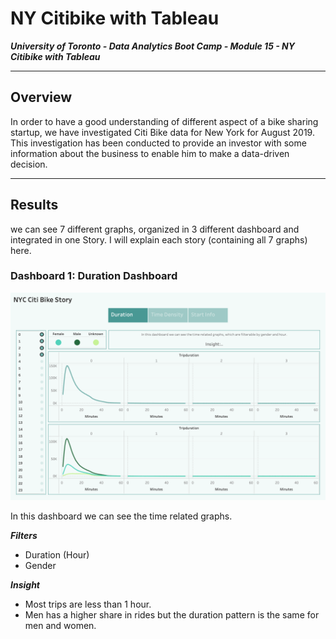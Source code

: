 # NY Citibike with Tableau

***University of Toronto - Data Analytics Boot Camp - Module 15 - NY Citibike with Tableau***

---

## Overview

In order to have a good understanding of different aspect of a bike sharing startup, we have investigated Citi Bike data for New York for August 2019.
This investigation has been conducted to provide an investor with some information about the business to enable him to make a data-driven decision.

---

## Results

we can see 7 different graphs, organized in 3 different dashboard and integrated in one Story. I will explain each story (containing all 7 graphs) here.

### Dashboard 1: Duration Dashboard

![](Images/Dashboard1.png)

In this dashboard we can see the time related graphs.


***Filters***
* Duration (Hour)
* Gender

***Insight***
* Most trips are less than 1 hour.
* Men has a higher share in rides but the duration pattern is the same for men and women.
